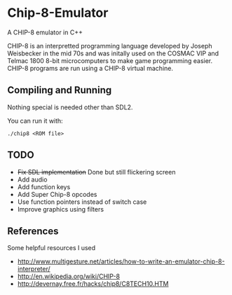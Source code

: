 # Chip-8-Emulator

A CHIP-8 emulator in C++

CHIP-8 is an interpretted programming language developed by Joseph Weisbecker in the mid 70s and was initally used on the COSMAC VIP and Telmac 1800 8-bit microcomputers to make game programming easier. CHIP-8 programs are run using a CHIP-8 virtual machine.

## Compiling and Running
Nothing special is needed other than SDL2.

You can run it with:
```
./chip8 <ROM file>
```

## TODO
*	~~Fix SDL implementation~~ Done but still flickering screen
*	Add audio
*	Add function keys
*	Add Super Chip-8 opcodes
* Use function pointers instead of switch case
* Improve graphics using filters

## References
Some helpful resources I used

- http://www.multigesture.net/articles/how-to-write-an-emulator-chip-8-interpreter/
- http://en.wikipedia.org/wiki/CHIP-8
- http://devernay.free.fr/hacks/chip8/C8TECH10.HTM
